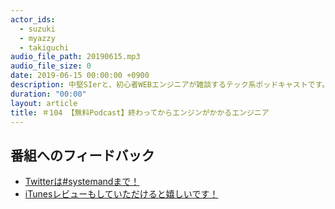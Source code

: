 ```yaml
---
actor_ids:
  - suzuki
  - myazzy
  - takiguchi
audio_file_path: 20190615.mp3
audio_file_size: 0
date: 2019-06-15 00:00:00 +0900
description: 中堅SIerと、初心者WEBエンジニアが雑談するテック系ポッドキャストです。
duration: "00:00"
layout: article
title: ＃104 【無料Podcast】終わってからエンジンがかかるエンジニア
---
```

## 番組へのフィードバック
* [Twitterは#systemandまで！](https://twitter.com/search?q=%23systemand)
* [iTunesレビューもしていただけると嬉しいです！](https://itunes.apple.com/jp/podcast/systemand-online/id1205168408?mt=2)


